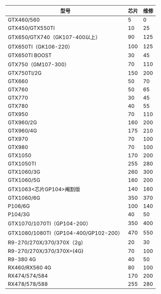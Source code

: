 | 型号                                  | 芯片 | 维修 |
| ------------------------------------- | ---- | ---- |
| GTX460/560                            | 5    | 0    |
| GTX450/GTX550TI                       | 10   | 25   |
| GTX650/GTX740（GK107-400以上）        | 90   | 125  |
| GTX650TI（GK106-220）                 | 100  | 125  |
| GTX650TI BOOST                        | 30   | 45   |
| GTX750（GM107-300）                   | 70   | 110  |
| GTX750TI/2G                           | 150  | 200  |
| GTX660                                | 50   | 70   |
| GTX760                                | 50   | 65   |
| GTX770                                | 30   | 45   |
| GTX780                                | 40   | 55   |
| GTX950                                | 70   | 110  |
| GTX960/2G                             | 160  | 200  |
| GTX960/4G                             | 175  | 210  |
| GTX970                                | 70   | 100  |
| GTX980                                | 70   | 100  |
| GTX1050<GP107-3>                      | 170  | 200  |
| GTX1050TI<GP107-4>                    | 255  | 280  |
| GTX1060/3G<GP106-3>                   | 260  | 300  |
| GTX1060/5G<GP106-350>                 | 160  | 200  |
| GTX1063<芯片GP104>阉割版              | 140  | 160  |
| GTX1060/6G<GP106-4>                   | 350  | 370  |
| P106/6G                               | 100  | 140  |
| P104/3G                               | 40   | 50   |
| GTX1070/1070TI（GP104-200）           | 350  | 400  |
| GTX1080/1080TI（GP104-400/GP102-200） | 470  | 550  |
| R9-270/270X/370/370X（2g）            | 20   | 30   |
| R9-270/270X/370/370X=(4G)             | 70   | 100  |
| R9-380 4G                             | 40   | 50   |
| RX460/RX560 4G                        | 80   | 100  |
| RX474/574/584                         | 170  | 200  |
| RX478/578/588                         | 255  | 280  |
